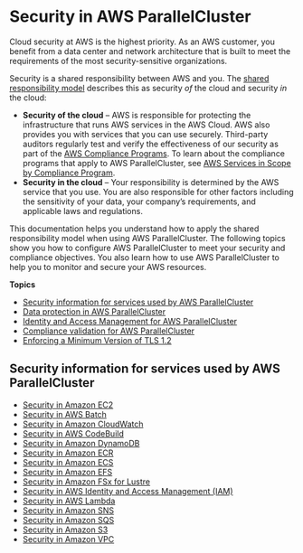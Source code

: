# Security in AWS ParallelCluster<a name="security"></a>

Cloud security at AWS is the highest priority\. As an AWS customer, you benefit from a data center and network architecture that is built to meet the requirements of the most security\-sensitive organizations\.

Security is a shared responsibility between AWS and you\. The [shared responsibility model](http://aws.amazon.com/compliance/shared-responsibility-model/) describes this as security *of* the cloud and security *in* the cloud:
+ **Security of the cloud** – AWS is responsible for protecting the infrastructure that runs AWS services in the AWS Cloud\. AWS also provides you with services that you can use securely\. Third\-party auditors regularly test and verify the effectiveness of our security as part of the [AWS Compliance Programs](http://aws.amazon.com/compliance/programs/)\. To learn about the compliance programs that apply to AWS ParallelCluster, see [AWS Services in Scope by Compliance Program](http://aws.amazon.com/compliance/services-in-scope/)\.
+ **Security in the cloud** – Your responsibility is determined by the AWS service that you use\. You are also responsible for other factors including the sensitivity of your data, your company’s requirements, and applicable laws and regulations\. 

This documentation helps you understand how to apply the shared responsibility model when using AWS ParallelCluster\. The following topics show you how to configure AWS ParallelCluster to meet your security and compliance objectives\. You also learn how to use AWS ParallelCluster to help you to monitor and secure your AWS resources\.

**Topics**
+ [Security information for services used by AWS ParallelCluster](#security-seealso)
+ [Data protection in AWS ParallelCluster](data-protection.md)
+ [Identity and Access Management for AWS ParallelCluster](security-iam.md)
+ [Compliance validation for AWS ParallelCluster](security-compliance-validation.md)
+ [Enforcing a Minimum Version of TLS 1\.2](security-enforcing-tls.md)

## Security information for services used by AWS ParallelCluster<a name="security-seealso"></a>
+ [Security in Amazon EC2](https://docs.aws.amazon.com/AWSEC2/latest/UserGuide/ec2-security.html)
+ [Security in AWS Batch](https://docs.aws.amazon.com/batch/latest/userguide/security.html)
+ [Security in Amazon CloudWatch](https://docs.aws.amazon.com/AmazonCloudWatch/latest/monitoring/security.html)
+ [Security in AWS CodeBuild](https://docs.aws.amazon.com/codebuild/latest/userguide/security.html)
+ [Security in Amazon DynamoDB](https://docs.aws.amazon.com/amazondynamodb/latest/developerguide/security.html)
+ [Security in Amazon ECR](https://docs.aws.amazon.com/AmazonECR/latest/userguide/security.html)
+ [Security in Amazon ECS](https://docs.aws.amazon.com/AmazonECS/latest/developerguide/security.html)
+ [Security in Amazon EFS](https://docs.aws.amazon.com/efs/latest/ug/security-considerations.html)
+ [Security in Amazon FSx for Lustre](https://docs.aws.amazon.com/fsx/latest/LustreGuide/security.html)
+ [Security in AWS Identity and Access Management \(IAM\) ](https://docs.aws.amazon.com/IAM/latest/UserGuide/security.html)
+ [Security in AWS Lambda](https://docs.aws.amazon.com/lambda/latest/dg/lambda-security.html)
+ [Security in Amazon SNS](https://docs.aws.amazon.com/sns/latest/dg/sns-security.html)
+ [Security in Amazon SQS](https://docs.aws.amazon.com/AWSSimpleQueueService/latest/SQSDeveloperGuide/sqs-security.html)
+ [Security in Amazon S3](https://docs.aws.amazon.com/AmazonS3/latest/dev/security.html)
+ [Security in Amazon VPC](https://docs.aws.amazon.com/vpc/latest/userguide/security.html)